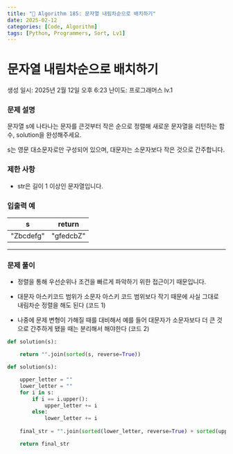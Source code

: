 ```yaml
---
title: "🧠 Algorithm 185: 문자열 내림차순으로 배치하기"
date: 2025-02-12
categories: [Code, Algorithm]
tags: [Python, Programmers, Sort, Lv1]
---
```


# 문자열 내림차순으로 배치하기

생성 일시: 2025년 2월 12일 오후 6:23
난이도: 프로그래머스 lv.1

### **문제 설명**

문자열 s에 나타나는 문자를 큰것부터 작은 순으로 정렬해 새로운 문자열을 리턴하는 함수, solution을 완성해주세요.

s는 영문 대소문자로만 구성되어 있으며, 대문자는 소문자보다 작은 것으로 간주합니다.

### 제한 사항

- str은 길이 1 이상인 문자열입니다.

### 입출력 예

| s | return |
| --- | --- |
| "Zbcdefg" | "gfedcbZ" |

---

### 문제 풀이

- 정렬을 통해 우선순위나 조건을 빠르게 파악하기 위한 접근이기 때문입니다.

- 대문자 아스키코드 범위가 소문자 아스키 코드 범위보다 작기 때문에 사실 그대로 내림차순 정렬을 해도 된다 (코드 1)
- 나중에 문제 변형이 가해질 때를 대비해서 예를 들어 대문자가 소문자보다 더 큰 것으로 간주하게 됐을 때는 분리해서 해야한다 (코드 2)

```python
def solution(s):

    return "".join(sorted(s, reverse=True))
```

```python
def solution(s):

    upper_letter = ""
    lower_letter = ""
    for i in s:
        if i == i.upper():
            upper_letter += i
        else:
            lower_letter += i
            
    final_str = "".join(sorted(lower_letter, reverse=True) + sorted(upper_letter, reverse=True))

    return final_str
```